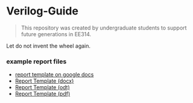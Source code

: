 # Verilog-Guide

> This repository was created by undergraduate students to support future generations in EE314.
>

Let do not invent the wheel again.
> <!-- This section is reserved for additional resources and updates. -->

### example report files
- [report template on google docs](https://docs.google.com/document/d/1DnzL9J79hmbwKvgP5o1XKlLpHTNLrEYbLcse0pbOFOw/edit?usp=sharing)
- [Report Template (docx)](./exp3%20template.docx)
- [Report Template (odt)](./exp3%20template.odt)
- [Report Template (pdf)](./exp3%20template.pdf)
